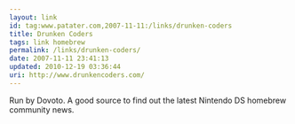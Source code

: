 ```yaml
---
layout: link
id: tag:www.patater.com,2007-11-11:/links/drunken-coders
title: Drunken Coders
tags: link homebrew
permalink: /links/drunken-coders/
date: 2007-11-11 23:41:13
updated: 2010-12-19 03:36:44
uri: http://www.drunkencoders.com/
---
```

Run by Dovoto. A good source to find out the latest Nintendo DS homebrew
community news.
